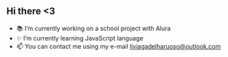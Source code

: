 ## Hi there <3

- 📚 I’m currently working on a school project with Alura
- ✨ I’m currently learning JavaScript language
- 📫 You can contact me using my e-mail liviagadelharuoso@outlook.com
